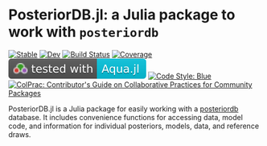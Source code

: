 # PosteriorDB.jl: a Julia package to work with `posteriordb`

[![Stable](https://img.shields.io/badge/docs-stable-blue.svg)](https://sethaxen.github.io/PosteriorDB.jl/stable/)
[![Dev](https://img.shields.io/badge/docs-dev-blue.svg)](https://sethaxen.github.io/PosteriorDB.jl/dev/)
[![Build Status](https://github.com/sethaxen/PosteriorDB.jl/actions/workflows/CI.yml/badge.svg?branch=main)](https://github.com/sethaxen/PosteriorDB.jl/actions/workflows/CI.yml?query=branch%3Amain)
[![Coverage](https://codecov.io/gh/sethaxen/PosteriorDB.jl/branch/main/graph/badge.svg)](https://codecov.io/gh/sethaxen/PosteriorDB.jl)
[![Aqua QA](https://raw.githubusercontent.com/JuliaTesting/Aqua.jl/master/badge.svg)](https://github.com/JuliaTesting/Aqua.jl)
[![Code Style: Blue](https://img.shields.io/badge/code%20style-blue-4495d1.svg)](https://github.com/invenia/BlueStyle)
[![ColPrac: Contributor's Guide on Collaborative Practices for Community Packages](https://img.shields.io/badge/ColPrac-Contributor's%20Guide-blueviolet)](https://github.com/SciML/ColPrac)

PosteriorDB.jl is a Julia package for easily working with a [posteriordb](https://github.com/stan-dev/posteriordb) database.
It includes convenience functions for accessing data, model code, and information for individual posteriors, models, data, and reference draws.
